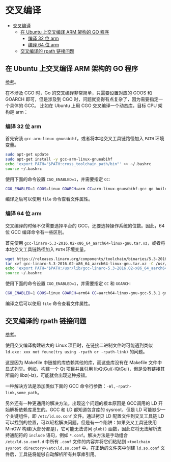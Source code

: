 # 交叉编译

- [交叉编译](#交叉编译)
  - [在 Ubuntu 上交叉编译 ARM 架构的 GO 程序](#在-ubuntu-上交叉编译-arm-架构的-go-程序)
    - [编译 32 位 arm](#编译-32-位-arm)
    - [编译 64 位 arm](#编译-64-位-arm)
  - [交叉编译的 rpath 链接问题](#交叉编译的-rpath-链接问题)

## 在 Ubuntu 上交叉编译 ARM 架构的 GO 程序

[参考](https://programmer.group/how-to-cross-compile-the-go-program-with-arm-architecture-on-ubuntu.html)。

在不涉及 CGO 时，Go 的交叉编译非常简单，只需要设置对应的 GOOS 和 GOARCH 即可，但是涉及到 CGO 时，问题就变得有点复杂了，因为需要指定一个具体的 GCC。
比如在 Ubuntu 上用 CGO 交叉编译一个动态库，目标 CPU 架构是 arm：

### 编译 32 位 arm

首先安装 `gcc-arm-linux-gnueabihf`，或者将本地交叉工具链路径加入 `PATH` 环境变量。

```sh
sudo apt-get update
sudo apt-get install -y gcc-arm-linux-gnueabihf
echo 'export PATH="$PATH:cross_toolchain_path/bin"' >> ~/.bashrc
source ~/.bashrc
```

使用下面的命令设置 `CGO_ENABLED=1`，并需要指定 `CC`:

```sh
CGO_ENABLED=1 GOOS=linux GOARCH=arm CC=arm-linux-gnueabihf-gcc go build -buildmode=c-shared -o share.so
```

编译之后可以使用 `file` 命令查看文件属性。

### 编译 64 位 arm

交叉编译的时候不仅需要选择平台的 GCC，还要选择操作系统的位数。因此，64 位 GCC 编译命令有一些区别。

首先使用 `gcc-linaro-5.3-2016.02-x86_64_aarch64-linux-gnu.tar.xz`，或者将本地交叉工具链路径加入 `PATH` 环境变量。

```sh
wget https://releases.linaro.org/components/toolchain/binaries/5.3-2016.02/aarch64-linux-gnu/gcc-linaro-5.3-2016.02-x86_64_aarch64-linux-gnu.tar.xz 
tar xvf gcc-linaro-5.3-2016.02-x86_64_aarch64-linux-gnu.tar.xz -C /usr/lib/
echo 'export PATH="$PATH:/usr/lib/gcc-linaro-5.3-2016.02-x86_64_aarch64-linux-gnu/bin"' >> ~/.bashrc
source ~/.bashrc
```

使用下面的命令设置 `CGO_ENABLED=1`，并需要指定 `CC` 和 `GOARCH`:

```sh
CGO_ENABLED=1 GOOS=linux GOARCH=arm64 CC=aarch64-linux-gnu-gcc-5.3.1 go build -buildmode=c-shared -o share.so
```

编译之后可以使用 `file` 命令查看文件属性。

## 交叉编译的 rpath 链接问题

[参考](https://sysprogs.com/w/fixing-rpath-link-issues-with-cross-compilers/)。

使用交叉编译构建较大的 Linux 项目时，在链接二进制文件时可能遇到类似 `ld.exe: xxx not foune(try using -rpath or -rpath-link)` 的问题。

这是因为 Makefile 中链接的库依赖其他的库，而这些库没有在 Makefile 文件中显式列举。例如，构建一个 Qt 项目并且引用 libQtGui(-lQtGui)，但是没有链接其所需的 libz(-lz)，可能就会出现这种报错。

一种解决方法是添加类似下面的 GCC 命令行参数：`-Wl,-rpath-link,some_path`。

另外还有一种更通用的解决方法。出现这个问题的根本原因是 GCC调用的 LD 开始解析依赖库发生的。GCC 和 LD 都知道包含库的 sysroot，但是 LD 可能缺少一个关键组件，即 `/etc/ld.so.conf` 文件。通过拷贝 LD 配置文件到交叉工具链 LD 可以找到的位置，可以轻松解决问题。但是有一个陷阱：如果交叉工具链使用 MinGW 构建(大部分都是)，它可能无法访问 `glob()` 函数，因此它将无法解析支持通配符的 `include` 语句，例如 `*.conf`。解决方法是手动组合 `/etc/ld.so.conf.d` 中所有 `.conf` 文件的内容并将它们粘贴到 `<toolchain sysroot directory>\etc\ld.so.conf` 中。在正确的文件夹中创建 `ld.so.conf` 文件后，工具链将能够自动解析所有共享库引用。
